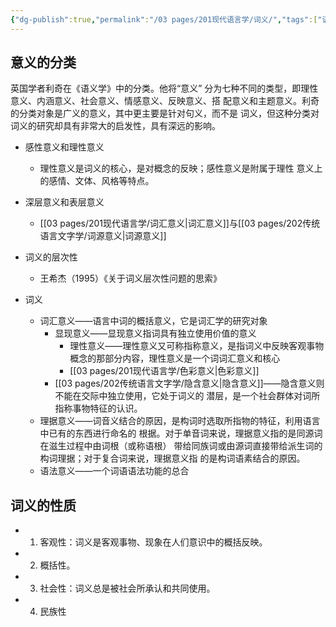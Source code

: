 ```yaml
---
{"dg-publish":true,"permalink":"/03 pages/201现代语言学/词义/","tags":["语言学"],"created":"2024-11-30T21:03:01.814+08:00","updated":"2025-03-02T18:57:12.496+08:00"}
---
```


## 意义的分类
英国学者利奇在《语义学》中的分类。他将“意义” 分为七种不同的类型，即理性意义、内涵意义、社会意义、情感意义、反映意义、搭 配意义和主题意义。利奇的分类对象是广义的意义，其中更主要是针对句义，而不是 词义，但这种分类对词义的研究却具有非常大的启发性，具有深远的影响。
- 感性意义和理性意义
	- 理性意义是词义的核心，是对概念的反映；感性意义是附属于理性 意义上的感情、文体、风格等特点。
- 深层意义和表层意义
	- [[03 pages/201现代语言学/词汇意义\|词汇意义]]与[[03 pages/202传统语言文字学/词源意义\|词源意义]]
- 词义的层次性
	- 王希杰（1995）《关于词义层次性问题的思索》

- 词义
	- 词汇意义——语言中词的概括意义，它是词汇学的研究对象
		- 显现意义——显现意义指词具有独立使用价值的意义
			- 理性意义——理性意义又可称指称意义，是指词义中反映客观事物概念的那部分内容，理性意义是一个词词汇意义和核心
			- [[03 pages/201现代语言学/色彩意义\|色彩意义]]
		- [[03 pages/202传统语言文字学/隐含意义\|隐含意义]]——隐含意义则不能在交际中独立使用，它处于词义的 潜层，是一个社会群体对词所指称事物特征的认识。
	- 理据意义——词音义结合的原因，是构词时选取所指物的特征，利用语言中已有的东西进行命名的 根据。对于单音词来说，理据意义指的是同源词在滋生过程中由词根（或称语根） 带给同族词或由源词直接带给派生词的构词理据；对于复合词来说，理据意义指 的是构词语素结合的原因。
	- 语法意义——一个词语语法功能的总合

## 词义的性质
- 1. 客观性：词义是客观事物、现象在人们意识中的概括反映。
- 2. 概括性。
- 3. 社会性：词义总是被社会所承认和共同使用。
- 4. 民族性
